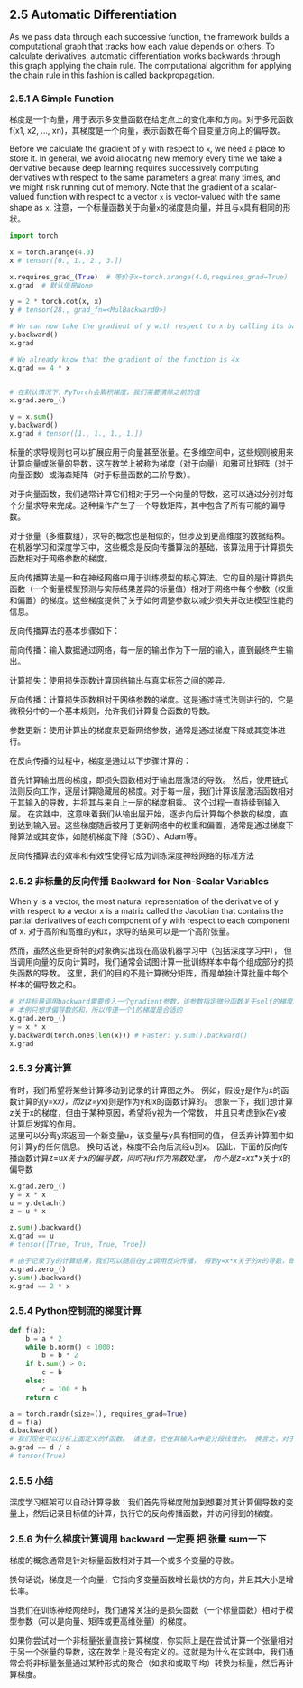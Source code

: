 ## 2.5 Automatic Differentiation
As we pass data through each successive function, the framework builds a computational graph that tracks how each value depends on others. To calculate derivatives, automatic differentiation works backwards through this graph applying the chain rule. The computational algorithm for applying the chain rule in this fashion is called backpropagation.

### 2.5.1 A Simple Function
梯度是一个向量，用于表示多变量函数在给定点上的变化率和方向。对于多元函数 f(x1, x2, ..., xn)，其梯度是一个向量，表示函数在每个自变量方向上的偏导数。

Before we calculate the gradient of `y` with respect to `x`, we need a place to store it. In general, we avoid allocating new memory every time we take a derivative because deep learning requires successively computing derivatives with respect to the same parameters a great many times, and we might risk running out of memory. Note that the gradient of a scalar-valued function with respect to a vector `x` is vector-valued with the same shape as `x`.
注意，一个标量函数关于向量`x`的梯度是向量，并且与`x`具有相同的形状。
```python
import torch

x = torch.arange(4.0)
x # tensor([0., 1., 2., 3.])

x.requires_grad_(True)  # 等价于x=torch.arange(4.0,requires_grad=True)
x.grad  # 默认值是None

y = 2 * torch.dot(x, x)
y # tensor(28., grad_fn=<MulBackward0>)

# We can now take the gradient of y with respect to x by calling its backward method. Next, we can access the gradient via x's grad attribute.
y.backward()
x.grad

# We already know that the gradient of the function is 4x
x.grad == 4 * x


# 在默认情况下，PyTorch会累积梯度，我们需要清除之前的值
x.grad.zero_()

y = x.sum()
y.backward()
x.grad # tensor([1., 1., 1., 1.])
```
标量的求导规则也可以扩展应用于向量甚至张量。在多维空间中，这些规则被用来计算向量或张量的导数，这在数学上被称为梯度（对于向量）和雅可比矩阵（对于向量函数）或海森矩阵（对于标量函数的二阶导数）。

对于向量函数，我们通常计算它们相对于另一个向量的导数，这可以通过分别对每个分量求导来完成。这种操作产生了一个导数矩阵，其中包含了所有可能的偏导数。

对于张量（多维数组），求导的概念也是相似的，但涉及到更高维度的数据结构。在机器学习和深度学习中，这些概念是反向传播算法的基础，该算法用于计算损失函数相对于网络参数的梯度。

反向传播算法是一种在神经网络中用于训练模型的核心算法。它的目的是计算损失函数（一个衡量模型预测与实际结果差异的标量值）相对于网络中每个参数（权重和偏置）的梯度。这些梯度提供了关于如何调整参数以减少损失并改进模型性能的信息。

反向传播算法的基本步骤如下：

前向传播：输入数据通过网络，每一层的输出作为下一层的输入，直到最终产生输出。

计算损失：使用损失函数计算网络输出与真实标签之间的差异。

反向传播：计算损失函数相对于网络参数的梯度。这是通过链式法则进行的，它是微积分中的一个基本规则，允许我们计算复合函数的导数。

参数更新：使用计算出的梯度来更新网络参数，通常是通过梯度下降或其变体进行。

在反向传播的过程中，梯度是通过以下步骤计算的：

首先计算输出层的梯度，即损失函数相对于输出层激活的导数。
然后，使用链式法则反向工作，逐层计算隐藏层的梯度。对于每一层，我们计算该层激活函数相对于其输入的导数，并将其与来自上一层的梯度相乘。
这个过程一直持续到输入层。
在实践中，这意味着我们从输出层开始，逐步向后计算每个参数的梯度，直到达到输入层。这些梯度随后被用于更新网络中的权重和偏置，通常是通过梯度下降算法或其变体，如随机梯度下降（SGD）、Adam等。

反向传播算法的效率和有效性使得它成为训练深度神经网络的标准方法

### 2.5.2 非标量的反向传播 Backward for Non-Scalar Variables
When y is a vector, the most natural representation of the derivative of y with respect to a vector x is a matrix called the Jacobian that contains the partial derivatives of each component of y with respect to each component of x. 对于高阶和高维的y和x，求导的结果可以是一个高阶张量。

然而，虽然这些更奇特的对象确实出现在高级机器学习中（包括深度学习中）， 但当调用向量的反向计算时，我们通常会试图计算一批训练样本中每个组成部分的损失函数的导数。 这里，我们的目的不是计算微分矩阵，而是单独计算批量中每个样本的偏导数之和。

```python
# 对非标量调用backward需要传入一个gradient参数，该参数指定微分函数关于self的梯度。
# 本例只想求偏导数的和，所以传递一个1的梯度是合适的
x.grad.zero_()
y = x * x
y.backward(torch.ones(len(x))) # Faster: y.sum().backward()
x.grad
```

### 2.5.3 分离计算
有时，我们希望将某些计算移动到记录的计算图之外。 例如，假设y是作为x的函数计算的(y=x*x)，而z(z=y*x)则是作为y和x的函数计算的。 想象一下，我们想计算z关于x的梯度，但由于某种原因，希望将y视为一个常数， 并且只考虑到x在y被计算后发挥的作用。\
这里可以分离y来返回一个新变量u，该变量与y具有相同的值， 但丢弃计算图中如何计算y的任何信息。 换句话说，梯度不会向后流经u到x。 因此，下面的反向传播函数计算z=u*x关于x的偏导数，同时将u作为常数处理， 而不是z=x*x*x关于x的偏导数

```python
x.grad.zero_()
y = x * x
u = y.detach()
z = u * x

z.sum().backward()
x.grad == u
# tensor([True, True, True, True])

# 由于记录了y的计算结果，我们可以随后在y上调用反向传播， 得到y=x*x关于的x的导数，即2*x。
x.grad.zero_()
y.sum().backward()
x.grad == 2 * x
```

### 2.5.4 Python控制流的梯度计算
```python
def f(a):
    b = a * 2
    while b.norm() < 1000:
        b = b * 2
    if b.sum() > 0:
        c = b
    else:
        c = 100 * b
    return c

a = torch.randn(size=(), requires_grad=True)
d = f(a)
d.backward()
# 我们现在可以分析上面定义的f函数。 请注意，它在其输入a中是分段线性的。 换言之，对于任何a，存在某个常量标量k，使得f(a)=k*a，其中k的值取决于输入a，因此可以用d/a验证梯度是否正确。
a.grad == d / a
# tensor(True)
```

### 2.5.5 小结
深度学习框架可以自动计算导数：我们首先将梯度附加到想要对其计算偏导数的变量上，然后记录目标值的计算，执行它的反向传播函数，并访问得到的梯度。

### 2.5.6 为什么梯度计算调用 backward 一定要 把 张量 sum一下
梯度的概念通常是针对标量函数相对于其一个或多个变量的导数。

换句话说，梯度是一个向量，它指向多变量函数增长最快的方向，并且其大小是增长率。

当我们在训练神经网络时，我们通常关注的是损失函数（一个标量函数）相对于模型参数（可以是向量、矩阵或更高维张量）的梯度。

如果你尝试对一个非标量张量直接计算梯度，你实际上是在尝试计算一个张量相对于另一个张量的导数，这在数学上是没有定义的。这就是为什么在实践中，我们通常会将非标量张量通过某种形式的聚合（如求和或取平均）转换为标量，然后再计算梯度。